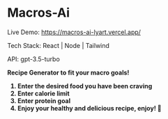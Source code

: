 # Macros-Ai
Live Demo: https://macros-ai-lyart.vercel.app/

Tech Stack: React | Node | Tailwind

API: gpt-3.5-turbo 


<b>Recipe Generator to fit your macro goals! <b>

1. Enter the desired food you have been craving
2. Enter calorie limit
3. Enter protein goal
4. Enjoy your healthy and delicious recipe, enjoy! 🍕
